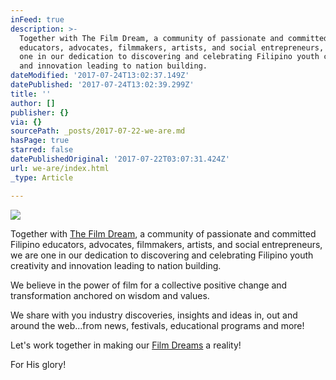 ```yaml
---
inFeed: true
description: >-
  Together with The Film Dream, a community of passionate and committed Filipino
  educators, advocates, filmmakers, artists, and social entrepreneurs, we are
  one in our dedication to discovering and celebrating Filipino youth creativity
  and innovation leading to nation building.
dateModified: '2017-07-24T13:02:37.149Z'
datePublished: '2017-07-24T13:02:39.299Z'
title: ''
author: []
publisher: {}
via: {}
sourcePath: _posts/2017-07-22-we-are.md
hasPage: true
starred: false
datePublishedOriginal: '2017-07-22T03:07:31.424Z'
url: we-are/index.html
_type: Article

---
```

![](https://the-grid-user-content.s3-us-west-2.amazonaws.com/133e19d3-cded-4bae-bf62-f103e46d72ac.jpg)

Together with [The Film Dream][0], a community of passionate and committed Filipino educators, advocates, filmmakers, artists, and social entrepreneurs, we are one in our dedication to discovering and celebrating Filipino youth creativity and innovation leading to nation building.

We believe in the power of film for a collective positive change and transformation anchored on wisdom and values.

We share with you industry discoveries, insights and ideas in, out and around the web...from news, festivals, educational programs and more!

Let's work together in making our [Film Dreams][1] a reality!

For His glory!

[0]: http://thefilmdream.com/ "The Film Dream"
[1]: http://thefilmdream.com/